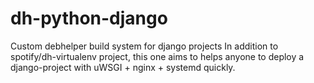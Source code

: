 # dh-python-django

Custom debhelper build system for django projects
In addition to spotify/dh-virtualenv project, this one aims to
helps anyone to deploy a django-project with uWSGI + nginx + systemd
quickly.
